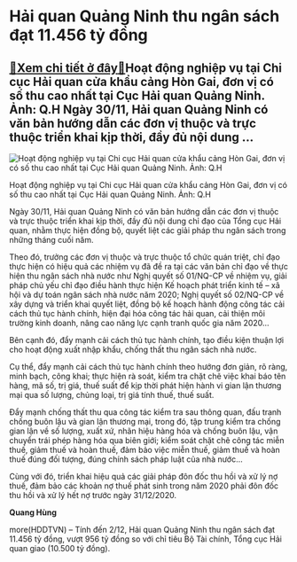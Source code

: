 Hải quan Quảng Ninh thu ngân sách đạt 11.456 tỷ đồng
====================================================

[:gift:Xem chi tiết ở đây:gift:](https://hddtvn.com/hai-quan-quang-ninh-thu-ngan-sach-dat-11-456-ty-dong-2/)Hoạt động nghiệp vụ tại Chi cục Hải quan cửa khẩu cảng Hòn Gai, đơn vị có số thu cao nhất tại Cục Hải quan Quảng Ninh. Ảnh: Q.H Ngày 30/11, Hải quan Quảng Ninh có văn bản hướng dẫn các đơn vị thuộc và trực thuộc triển khai kịp thời, đầy đủ nội dung …
----------------------------------------------------------------------------------------------------------------------------------------------------------------------------------------------------------------------------------------------------------





![Hoạt động nghiệp vụ tại Chi cục Hải quan cửa khẩu cảng Hòn Gai, đơn vị có số thu cao nhất tại Cục Hải quan Quảng Ninh. Ảnh: Q.H](https://hddtvn.com/wp-content/uploads/2021/01/5238_ANH_1-1.jpg "Hoạt động nghiệp vụ tại Chi cục Hải quan cửa khẩu cảng Hòn Gai, đơn vị có số thu cao nhất tại Cục Hải quan Quảng Ninh. Ảnh: Q.H")


Hoạt động nghiệp vụ tại Chi cục Hải quan cửa khẩu cảng Hòn Gai, đơn vị có số thu cao nhất tại Cục Hải quan Quảng Ninh. Ảnh: Q.H



Ngày 30/11, Hải quan Quảng Ninh có văn bản hướng dẫn các đơn vị thuộc và trực thuộc triển khai kịp thời, đầy đủ nội dung chỉ đạo của Tổng cục Hải quan, nhằm thực hiện đồng bộ, quyết liệt các giải pháp thu ngân sách trong những tháng cuối năm.


Theo đó, trưởng các đơn vị thuộc và trực thuộc tổ chức quán triệt, chỉ đạo thực hiện có hiệu quả các nhiệm vụ đã đề ra tại các văn bản chỉ đạo về thực hiện thu ngân sách nhà nước như Nghị quyết số 01/NQ-CP về nhiệm vụ, giải pháp chủ yếu chỉ đạo điều hành thực hiện Kế hoạch phát triển kinh tế – xã hội và dự toán ngân sách nhà nước năm 2020; Nghị quyết số 02/NQ-CP về xây dựng và triển khai quyết liệt, đồng bộ kế hoạch hành động công tác cải cách thủ tục hành chính, hiện đại hóa công tác hải quan, cải thiện môi trường kinh doanh, nâng cao năng lực cạnh tranh quốc gia năm 2020…


Bên cạnh đó, đẩy mạnh cải cách thủ tục hành chính, tạo điều kiện thuận lợi cho hoạt động xuất nhập khẩu, chống thất thu ngân sách nhà nước.


Cụ thể, đẩy mạnh cải cách thủ tục hành chính theo hướng đơn giản, rõ ràng, minh bạch, công khai; thực hiện rà soát, kiểm tra chặt chẽ việc khai báo tên hàng, mã số, trị giá, thuế suất để kịp thời phát hiện hành vi gian lận thương mại qua số lượng, chủng loại, trị giá tính thuế, thuế suất.


Đẩy mạnh chống thất thu qua công tác kiểm tra sau thông quan, đấu tranh chống buôn lậu và gian lận thương mại, trong đó, tập trung kiểm tra chống gian lận về số lượng, xuất xứ, nhãn hiệu hàng hóa và chống buôn lậu, vận chuyển trái phép hàng hóa qua biên giới; kiểm soát chặt chẽ công tác miễn thuế, giảm thuế và hoàn thuế, đảm bảo việc miễn thuế, giảm thuế và hoàn thuế đúng đối tượng, đúng chính sách pháp luật của nhà nước…


Cùng với đó, triển khai hiệu quả các giải pháp đôn đốc thu hồi và xử lý nợ thuế, đảm bảo các khoản nợ thuế phát sinh trong năm 2020 phải đôn đốc thu hồi và xử lý hết nợ trước ngày 31/12/2020.




**Quang Hùng**



more(HDDTVN) – Tính đến 2/12, Hải quan Quảng Ninh thu ngân sách đạt 11.456 tỷ đồng, vượt 956 tỷ đồng so với chỉ tiêu Bộ Tài chính, Tổng cục Hải quan giao (10.500 tỷ đồng).

